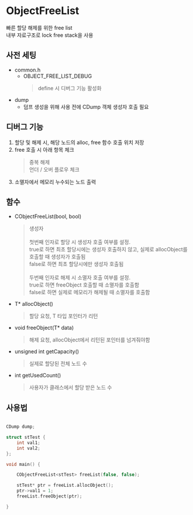 
# ObjectFreeList
빠른 할당 해제를 위한 free list <br>
내부 자료구조로 lock free stack을 사용

## 사전 세팅
- common.h
	- OBJECT_FREE_LIST_DEBUG
		> define 시 디버그 기능 활성화
- dump
	- 덤프 생성을 위해 사용 전에 CDump 객체 생성자 호출 필요

## 디버그 기능
 1. 할당 및 해제 시, 해당 노드의 alloc, free 함수 호출 위치 저장
 2. free 호출 시 아래 항목 체크
	 > 중복 해제 <br>
	 > 언더 / 오버 플로우 체크 <br>
 3. 소멸자에서 메모리 누수되는 노드 출력

## 함수
 - CObjectFreeList(bool, bool)
    > 생성자 <br><br>
    > 첫번째 인자로 할당 시 생성자 호출 여부를 설정. <br>
    true로 하면 최초 할당시에는 생성자 호출하지 않고, 실제로 allocObject를 호출할 때 생성자가 호출됨 <br>
    false로 하면 최초 할당시에만 생성자 호출됨 <br><br>
    > 두번째 인자로 해제 시 소멸자 호출 여부를 설정. <br>
    true로 하면 freeObject 호출할 때 소멸자를 호출함<br>
    false로 하면 실제로 메모리가 해제될 때 소멸자를 호출함
 - T* allocObject()
	 > 할당 요청, T 타입 포인터가 리턴
 - void freeObject(T* data)
     > 해제 요청, allocObject에서 리턴된 포인터를 넘겨줘야함
 - unsigned int getCapacity()
     > 실제로 할당된 전체 노드 수
 - int getUsedCount()
     > 사용자가 클래스에서 할당 받은 노드 수

## 사용법
```cpp

CDump dump;

struct stTest {
	int val1;
	int val2;
};

void main() {

	CObjectFreeList<stTest> freeList(false, false);

	stTest* ptr = freeList.allocObject();
	ptr->val1 = 1;
	freeList.freeObject(ptr);

}
```
